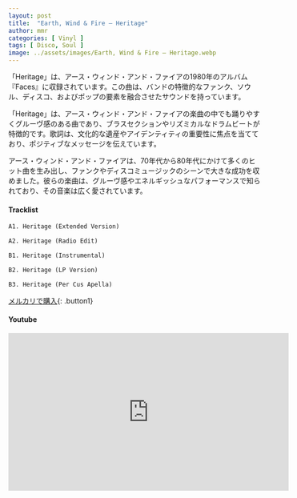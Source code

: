 ```yaml
---
layout: post
title:  "Earth, Wind & Fire – Heritage"
author: mmr
categories: [ Vinyl ]
tags: [ Disco, Soul ]
image: ../assets/images/Earth, Wind & Fire – Heritage.webp
---
```


「Heritage」は、アース・ウィンド・アンド・ファイアの1980年のアルバム『Faces』に収録されています。この曲は、バンドの特徴的なファンク、ソウル、ディスコ、およびポップの要素を融合させたサウンドを持っています。

「Heritage」は、アース・ウィンド・アンド・ファイアの楽曲の中でも踊りやすくグルーヴ感のある曲であり、ブラスセクションやリズミカルなドラムビートが特徴的です。歌詞は、文化的な遺産やアイデンティティの重要性に焦点を当てており、ポジティブなメッセージを伝えています。

アース・ウィンド・アンド・ファイアは、70年代から80年代にかけて多くのヒット曲を生み出し、ファンクやディスコミュージックのシーンで大きな成功を収めました。彼らの楽曲は、グルーヴ感やエネルギッシュなパフォーマンスで知られており、その音楽は広く愛されています。

#### Tracklist
```md
A1. Heritage (Extended Version)

A2. Heritage (Radio Edit)

B1. Heritage (Instrumental)

B2. Heritage (LP Version)

B3. Heritage (Per Cus Apella)
```

[メルカリで購入](https://jp.mercari.com/item/m24587506039?afid=6142608987){: .button1}

#### Youtube
<iframe width="560" height="315" src="https://www.youtube.com/embed/hHxlGEjItnk?si=5th_aMq1n9NBwVSA" title="YouTube video player" frameborder="0" allow="accelerometer; autoplay; clipboard-write; encrypted-media; gyroscope; picture-in-picture; web-share" referrerpolicy="strict-origin-when-cross-origin" allowfullscreen></iframe>